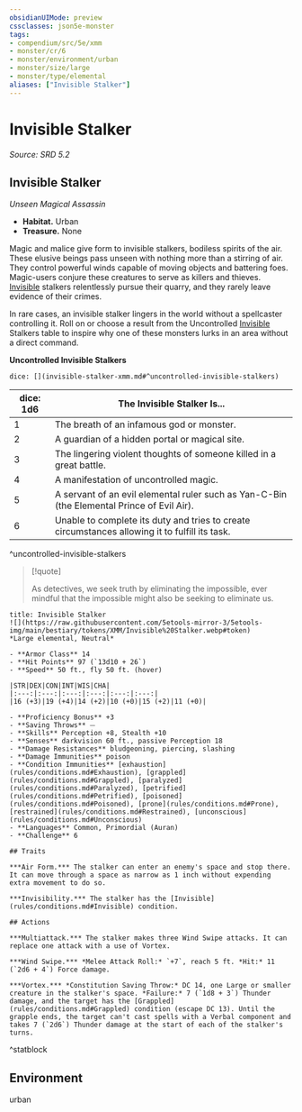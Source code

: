 ```yaml
---
obsidianUIMode: preview
cssclasses: json5e-monster
tags:
- compendium/src/5e/xmm
- monster/cr/6
- monster/environment/urban
- monster/size/large
- monster/type/elemental
aliases: ["Invisible Stalker"]
---
```

# Invisible Stalker
*Source: SRD 5.2*  

## Invisible Stalker

*Unseen Magical Assassin*

- **Habitat.** Urban  
- **Treasure.** None  

Magic and malice give form to invisible stalkers, bodiless spirits of the air. These elusive beings pass unseen with nothing more than a stirring of air. They control powerful winds capable of moving objects and battering foes. Magic-users conjure these creatures to serve as killers and thieves. [Invisible](conditions.md#Invisible) stalkers relentlessly pursue their quarry, and they rarely leave evidence of their crimes.

In rare cases, an invisible stalker lingers in the world without a spellcaster controlling it. Roll on or choose a result from the Uncontrolled [Invisible](conditions.md#Invisible) Stalkers table to inspire why one of these monsters lurks in an area without a direct command.

**Uncontrolled Invisible Stalkers**

`dice: [](invisible-stalker-xmm.md#^uncontrolled-invisible-stalkers)`

| dice: 1d6 | The Invisible Stalker Is... |
|-----------|-----------------------------|
| 1 | The breath of an infamous god or monster. |
| 2 | A guardian of a hidden portal or magical site. |
| 3 | The lingering violent thoughts of someone killed in a great battle. |
| 4 | A manifestation of uncontrolled magic. |
| 5 | A servant of an evil elemental ruler such as Yan-C-Bin (the Elemental Prince of Evil Air). |
| 6 | Unable to complete its duty and tries to create circumstances allowing it to fulfill its task. |
^uncontrolled-invisible-stalkers

> [!quote]  
> 
> As detectives, we seek truth by eliminating the impossible, ever mindful that the impossible might also be seeking to eliminate us.


```ad-statblock
title: Invisible Stalker
![](https://raw.githubusercontent.com/5etools-mirror-3/5etools-img/main/bestiary/tokens/XMM/Invisible%20Stalker.webp#token)
*Large elemental, Neutral*

- **Armor Class** 14
- **Hit Points** 97 (`13d10 + 26`)
- **Speed** 50 ft., fly 50 ft. (hover)

|STR|DEX|CON|INT|WIS|CHA|
|:---:|:---:|:---:|:---:|:---:|:---:|
|16 (+3)|19 (+4)|14 (+2)|10 (+0)|15 (+2)|11 (+0)|

- **Proficiency Bonus** +3
- **Saving Throws** ⏤
- **Skills** Perception +8, Stealth +10
- **Senses** darkvision 60 ft., passive Perception 18
- **Damage Resistances** bludgeoning, piercing, slashing
- **Damage Immunities** poison
- **Condition Immunities** [exhaustion](rules/conditions.md#Exhaustion), [grappled](rules/conditions.md#Grappled), [paralyzed](rules/conditions.md#Paralyzed), [petrified](rules/conditions.md#Petrified), [poisoned](rules/conditions.md#Poisoned), [prone](rules/conditions.md#Prone), [restrained](rules/conditions.md#Restrained), [unconscious](rules/conditions.md#Unconscious)
- **Languages** Common, Primordial (Auran)
- **Challenge** 6

## Traits

***Air Form.*** The stalker can enter an enemy's space and stop there. It can move through a space as narrow as 1 inch without expending extra movement to do so.

***Invisibility.*** The stalker has the [Invisible](rules/conditions.md#Invisible) condition.

## Actions

***Multiattack.*** The stalker makes three Wind Swipe attacks. It can replace one attack with a use of Vortex.

***Wind Swipe.*** *Melee Attack Roll:* `+7`, reach 5 ft. *Hit:* 11 (`2d6 + 4`) Force damage.

***Vortex.*** *Constitution Saving Throw:* DC 14, one Large or smaller creature in the stalker's space. *Failure:* 7 (`1d8 + 3`) Thunder damage, and the target has the [Grappled](rules/conditions.md#Grappled) condition (escape DC 13). Until the grapple ends, the target can't cast spells with a Verbal component and takes 7 (`2d6`) Thunder damage at the start of each of the stalker's turns.
```
^statblock

## Environment

urban